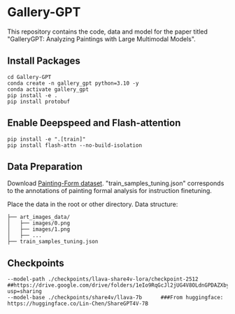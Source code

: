 # Gallery-GPT

This repository contains the code, data and model for the paper titled "GalleryGPT: Analyzing Paintings with Large Multimodal Models".

## Install Packages
```
cd Gallery-GPT
conda create -n gallery_gpt python=3.10 -y
conda activate gallery_gpt
pip install -e .
pip install protobuf
```
## Enable Deepspeed and Flash-attention
```
pip install -e ".[train]"
pip install flash-attn --no-build-isolation
```

## Data Preparation
Download [Painting-Form dataset](https://huggingface.co/datasets/steven16/Painting-Form/tree/main).
"train_samples_tuning.json" corresponds to the annotations of painting formal analysis for instruction finetuning. 

Place the data in the root or other directory.
Data structure:
```
├── art_images_data/
│   ├── images/0.png
│   ├── images/1.png
│   ├── ...
├── train_samples_tuning.json
```

## Checkpoints
```
--model-path ./checkpoints/llava-share4v-lora/checkpoint-2512   ##https://drive.google.com/drive/folders/1eIo9RqGcJl2jUG4V8OLdnGPDAZXbyujE?usp=sharing
--model-base ./checkpoints/share4v/llava-7b      ###From huggingface: https://huggingface.co/Lin-Chen/ShareGPT4V-7B
```
